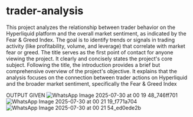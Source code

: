 # trader-analysis
This project analyzes the relationship between trader behavior on the Hyperliquid platform and the overall market sentiment, as indicated by the Fear & Greed Index. The goal is to identify trends or signals in trading activity (like profitability, volume, and leverage) that correlate with market fear or greed.
The title serves as the first point of contact for anyone viewing the project. It clearly and concisely states the project's core subject. Following the title, the introduction provides a brief but comprehensive overview of the project's objective. It explains that the analysis focuses on the connection between trader actions on Hyperliquid and the broader market sentiment, specifically the Fear & Greed Index


OUTPUT GIVEN
![WhatsApp Image 2025-07-30 at 00 19 48_746ff701](https://github.com/user-attachments/assets/d2cd9a91-dcae-4b53-b6c3-6b1f89e3b84f)
![WhatsApp Image 2025-07-30 at 00 21 19_f771a704](https://github.com/user-attachments/assets/8ac6f699-0e7a-4e0e-bdab-5564d0f387fa)
![WhatsApp Image 2025-07-30 at 00 21 54_ed0ede2b](https://github.com/user-attachments/assets/53b12792-b982-42d2-825f-2d6a47c4bfb8)


